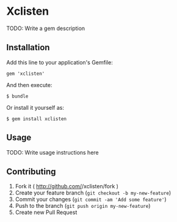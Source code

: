 # Xclisten

TODO: Write a gem description

## Installation

Add this line to your application's Gemfile:

    gem 'xclisten'

And then execute:

    $ bundle

Or install it yourself as:

    $ gem install xclisten

## Usage

TODO: Write usage instructions here

## Contributing

1. Fork it ( http://github.com/<my-github-username>/xclisten/fork )
2. Create your feature branch (`git checkout -b my-new-feature`)
3. Commit your changes (`git commit -am 'Add some feature'`)
4. Push to the branch (`git push origin my-new-feature`)
5. Create new Pull Request
